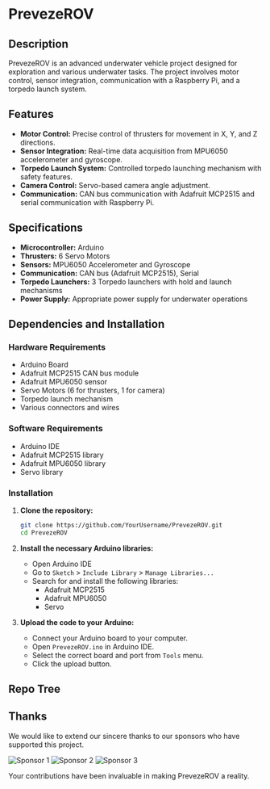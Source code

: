 # PrevezeROV

## Description
PrevezeROV is an advanced underwater vehicle project designed for exploration and various underwater tasks. The project involves motor control, sensor integration, communication with a Raspberry Pi, and a torpedo launch system.

## Features
- **Motor Control:** Precise control of thrusters for movement in X, Y, and Z directions.
- **Sensor Integration:** Real-time data acquisition from MPU6050 accelerometer and gyroscope.
- **Torpedo Launch System:** Controlled torpedo launching mechanism with safety features.
- **Camera Control:** Servo-based camera angle adjustment.
- **Communication:** CAN bus communication with Adafruit MCP2515 and serial communication with Raspberry Pi.

## Specifications
- **Microcontroller:** Arduino
- **Thrusters:** 6 Servo Motors
- **Sensors:** MPU6050 Accelerometer and Gyroscope
- **Communication:** CAN bus (Adafruit MCP2515), Serial
- **Torpedo Launchers:** 3 Torpedo launchers with hold and launch mechanisms
- **Power Supply:** Appropriate power supply for underwater operations

## Dependencies and Installation
### Hardware Requirements
- Arduino Board
- Adafruit MCP2515 CAN bus module
- Adafruit MPU6050 sensor
- Servo Motors (6 for thrusters, 1 for camera)
- Torpedo launch mechanism
- Various connectors and wires

### Software Requirements
- Arduino IDE
- Adafruit MCP2515 library
- Adafruit MPU6050 library
- Servo library

### Installation
1. **Clone the repository:**
    ```bash
    git clone https://github.com/YourUsername/PrevezeROV.git
    cd PrevezeROV
    ```

2. **Install the necessary Arduino libraries:**
    - Open Arduino IDE
    - Go to `Sketch` > `Include Library` > `Manage Libraries...`
    - Search for and install the following libraries:
        - Adafruit MCP2515
        - Adafruit MPU6050
        - Servo

3. **Upload the code to your Arduino:**
    - Connect your Arduino board to your computer.
    - Open `PrevezeROV.ino` in Arduino IDE.
    - Select the correct board and port from `Tools` menu.
    - Click the upload button.

## Repo Tree


## Thanks
We would like to extend our sincere thanks to our sponsors who have supported this project.

![Sponsor 1](images/sponsor1.png)
![Sponsor 2](images/sponsor2.png)
![Sponsor 3](images/sponsor3.png)

Your contributions have been invaluable in making PrevezeROV a reality.

